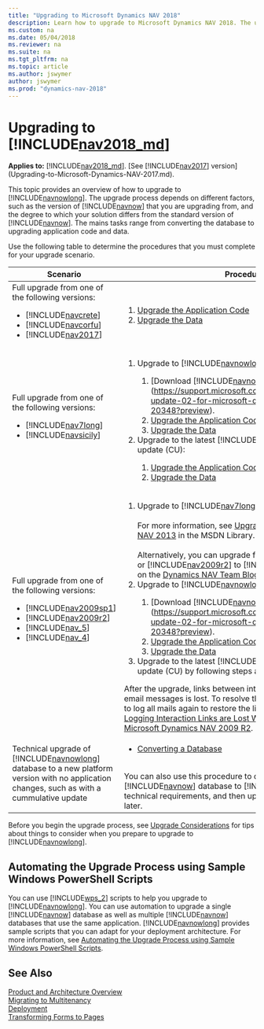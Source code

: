 ```yaml
---
title: "Upgrading to Microsoft Dynamics NAV 2018"
description: Learn how to upgrade to Microsoft Dynamics NAV 2018. The upgrade process depends on different factors, like the version of Dynamics NAV that you are upgrading from.
ms.custom: na
ms.date: 05/04/2018
ms.reviewer: na
ms.suite: na
ms.tgt_pltfrm: na
ms.topic: article
ms.author: jswymer
author: jswymer
ms.prod: "dynamics-nav-2018"
---
```

# Upgrading to [!INCLUDE[nav2018_md](includes/nav2018_md.md)]

**Applies to:** [!INCLUDE[nav2018_md](includes/nav2018_md.md)]. [See [!INCLUDE[nav2017](includes/nav2017.md)] version](Upgrading-to-Microsoft-Dynamics-NAV-2017.md).

This topic provides an overview of how to upgrade to [!INCLUDE[navnowlong](includes/navnowlong_md.md)]. The upgrade process depends on different factors, such as the version of [!INCLUDE[navnow](includes/navnow_md.md)] that you are upgrading from, and the degree to which your solution differs from the standard version of [!INCLUDE[navnow](includes/navnow_md.md)]. The mains tasks range from converting the database to upgrading application code and data.

Use the following table to determine the procedures that you must complete for your upgrade scenario.

|  Scenario  |  Procedures  |  
|------------|--------------|  
|Full upgrade from one of the following versions:<ul><li>[!INCLUDE[navcrete](includes/navcrete_md.md)]</li><li>[!INCLUDE[navcorfu](includes/navcorfu_md.md)]</li><li>[!INCLUDE[nav2017](includes/nav2017.md)]</li></ul>|<ol><li>[Upgrade the Application Code](Upgrading-the-Application-Code.md)</li><li>[Upgrade the Data](Upgrading-the-Data.md)</li></ol>|  
|Full upgrade from one of the following versions:<ul><li>[!INCLUDE[nav7long](includes/nav7long_md.md)]</li><li>[!INCLUDE[navsicily](includes/navsicily_md.md)]</li></ul>|<ol><li>Upgrade to [!INCLUDE[navnowlong](includes/navnowlong_md.md)] Cumulative Update 2:</li><ol><li>[Download [!INCLUDE[navnowlong](includes/navnowlong_md.md)] CU2](https://support.microsoft.com/help/4078580/cumulative-update-02-for-microsoft-dynamics-nav-2018-build-20348?preview).<li>[Upgrade the Application Code](Upgrading-the-Application-Code.md)</li><li>[Upgrade the Data](Upgrading-the-Data.md)</li></ol><li>Upgrade to the latest [!INCLUDE[navnowlong](includes/navnowlong_md.md)] cumulative update (CU):</li><ol><li>[Upgrade the Application Code](Upgrading-the-Application-Code.md)</li><li>[Upgrade the Data](Upgrading-the-Data.md)</li></ol></ol>|  
|Full upgrade from one of the following versions:<ul><li>  [!INCLUDE[nav2009sp1](includes/nav2009sp1_md.md)]</li><li>[!INCLUDE[nav2009r2](includes/nav2009r2_md.md)]</li><li>  [!INCLUDE[nav_5](includes/nav_5_md.md)]</li><li>   [!INCLUDE[nav_4](includes/nav_4_md.md)]</li></ul>|<ol><li>Upgrade to [!INCLUDE[nav7long](includes/nav7long_md.md)].</br></br>For more information, see [Upgrading to Microsoft Dynamics NAV 2013](https://go.microsoft.com/fwlink/?LinkId=510382) in the MSDN Library.</br></br>Alternatively, you can upgrade from [!INCLUDE[nav2009sp1](includes/nav2009sp1_md.md)] or [!INCLUDE[nav2009r2](includes/nav2009r2_md.md)] to [!INCLUDE[navcrete](includes/navcrete_md.md)] as described on the [Dynamics NAV Team Blog](https://blogs.msdn.microsoft.com/nav/2014/11/09/cumulative-update-1-for-microsoft-dynamics-nav-2015-has-been-released/).</li><li>Upgrade to [!INCLUDE[navnowlong](includes/navnowlong_md.md)] Cumulative Update 2.</li><ol><li>[Download [!INCLUDE[navnowlong](includes/navnowlong_md.md)] CU2](https://support.microsoft.com/help/4078580/cumulative-update-02-for-microsoft-dynamics-nav-2018-build-20348?preview).<li>[Upgrade the Application Code](Upgrading-the-Application-Code.md)</li><li>[Upgrade the Data](Upgrading-the-Data.md)</li></ol><li>Upgrade to the latest [!INCLUDE[navnowlong](includes/navnowlong_md.md)] cumulative update (CU) by following steps a and b above.</li></ol>After the upgrade, links between interaction records and logged email messages is lost. To resolve this issue, the administrator has to log all mails again to restore the links. For more information, see [Logging Interaction Links are Lost When You Upgrade from Microsoft Dynamics NAV 2009 R2](https://msdn.microsoft.com/library/hh167032%28v=nav.90%29.aspx#LoggingInteractionLinks).|
|Technical upgrade of [!INCLUDE[navnowlong](includes/navnowlong_md.md)] database to a new platform version with no application changes, such as with a cummulative update|<ul><li>[Converting a Database](Converting-a-Database.md)</li></ul></br>You can also use this procedure to convert a previous [!INCLUDE[navnow](includes/navnow_md.md)] database to [!INCLUDE[nav2018_md](includes/nav2018_md.md)] technical requirements, and then upgrade the application and data later.|  

Before you begin the upgrade process, see [Upgrade Considerations](Upgrade-Considerations.md) for tips about things to consider when you prepare to upgrade to [!INCLUDE[navnowlong](includes/navnowlong_md.md)].

## Automating the Upgrade Process using Sample Windows PowerShell Scripts
You can use [!INCLUDE[wps_2](includes/wps_2_md.md)] scripts to help you upgrade to [!INCLUDE[navnowlong](includes/navnowlong_md.md)]. You can use automation to upgrade a single [!INCLUDE[navnow](includes/navnow_md.md)] database as well as multiple [!INCLUDE[navnow](includes/navnow_md.md)] databases that use the same application. [!INCLUDE[navnowlong](includes/navnowlong_md.md)] provides sample scripts that you can adapt for your deployment architecture.
For more information, see [Automating the Upgrade Process using Sample Windows PowerShell Scripts](Automating-the-Upgrade-Process-using-Sample-Windows-PowerShell-Scripts.md).  


<!-- https://mbs.microsoft.com/partnersource/global/deployment/downloads/product-releases/msdnav2018download -->

## See Also  
[Product and Architecture Overview](Product-and-Architecture-Overview.md)   
[Migrating to Multitenancy](Migrating-to-Multitenancy.md)   
[Deployment](Deployment.md)  
[Transforming Forms to Pages](https://go.microsoft.com/fwlink/?LinkId=510383)
